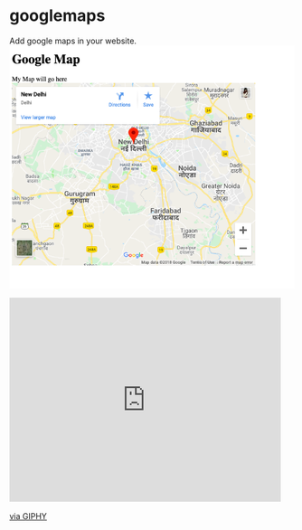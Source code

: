 # googlemaps
Add google maps in your website.
<br>
<img src="gmap.png">
<br>
<p>
<iframe src="https://giphy.com/embed/XcWPflobp07WE" width="480" height="361" frameBorder="0" class="giphy-embed" allowFullScreen></iframe><p><a href="https://giphy.com/gifs/google-maps-XcWPflobp07WE">via GIPHY</a></p>
